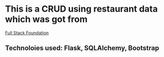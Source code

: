 # This is a CRUD using restaurant data which was got from 
[Full Stack Foundation](https://github.com/udacity/Full-Stack-Foundations/tree/master/Lesson_1)

## Technoloies used: Flask, SQLAlchemy, Bootstrap
